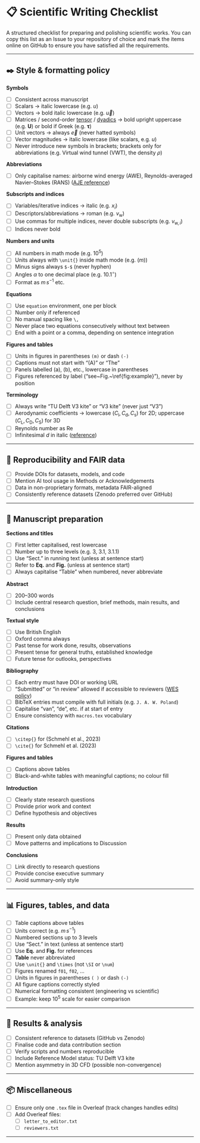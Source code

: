 # 📋 Scientific Writing Checklist

A structured checklist for preparing and polishing scientific works.
You can copy this list as an Issue to your repository of choice and mark the items online on GitHub to ensure you have satisfied all the requirements.

---

## ✒️ Style & formatting policy

**Symbols**
- [ ] Consistent across manuscript  
- [ ] Scalars → italic lowercase (e.g. $u$)  
- [ ] Vectors → bold italic lowercase (e.g. $\vec{u}$)  
- [ ] Matrices / second-order [tensor](https://en.wikipedia.org/wiki/Tensor) / [dyadics](https://en.wikipedia.org/wiki/Dyadics) → bold upright uppercase (e.g. $\mathbf{U}$) or bold if Greek (e.g. $\boldsymbol{\tau}$)  
- [ ] Unit vectors → always $\vec{e}$ (never hatted symbols)  
- [ ] Vector magnitudes → italic lowercase (like scalars, e.g. $u$)  
- [ ] Never introduce new symbols in brackets; brackets only for abbreviations (e.g. Virtual wind tunnel (VWT), the density $\rho$)  

**Abbreviations**
- [ ] Only capitalise names: airborne wind energy (AWE), Reynolds-averaged Navier–Stokes (RANS) ([AJE reference](https://www.aje.com/arc/editing-tip-capitalization-when-defining-abbreviations/))  
    

**Subscripts and indices**
- [ ] Variables/iterative indices → italic (e.g. $x_i$)  
- [ ] Descriptors/abbreviations → roman (e.g. $v_{\textrm{w}}$)  
- [ ] Use commas for multiple indices, never double subscripts (e.g. $v_{\textrm{w},i}$)  
- [ ] Indices never bold  

**Numbers and units**
- [ ] All numbers in math mode (e.g. $10^5$)  
- [ ] Units always with `\unit{}` inside math mode (e.g. $(\unit{m})$)  
- [ ] Minus signs always `$-$` (never hyphen)  
- [ ] Angles $\alpha$ to one decimal place (e.g. $10.1^\circ$)  
- [ ] Format as $m \, s^{-1}$ etc.  

**Equations**
- [ ] Use `equation` environment, one per block  
- [ ] Number only if referenced  
- [ ] No manual spacing like `\,`  
- [ ] Never place two equations consecutively without text between  
- [ ] End with a point or a comma, depending on sentence integration  

**Figures and tables**
- [ ] Units in figures in parentheses `(m)` or dash `(-)`  
- [ ] Captions must not start with “(A)” or “The”  
- [ ] Panels labelled (a), (b), etc., lowercase in parentheses  
- [ ] Figures referenced by label (“see~Fig.~\ref{fig:example}”), never by position  

**Terminology**
  - [ ] Always write “TU Delft V3 kite” or “V3 kite” (never just “V3”)  
  - [ ] Aerodynamic coefficients → lowercase ($C_{\mathrm{l}}, C_{\mathrm{d}}, C_{\mathrm{s}}$) for 2D; uppercase ($C_{\mathrm{L}}, C_{\mathrm{D}}, C_{\mathrm{S}}$) for 3D  
  - [ ] Reynolds number as $\mathrm{Re}$
  - [ ] Infinitesimal $d$ in italic ([reference](https://en.wikipedia.org/wiki/Derivative))

---

## 🧾 Reproducibility and FAIR data

- [ ] Provide DOIs for datasets, models, and code  
- [ ] Mention AI tool usage in Methods or Acknowledgements  
- [ ] Data in non-proprietary formats, metadata FAIR-aligned  
- [ ] Consistently reference datasets (Zenodo preferred over GitHub)  

---

## 📄 Manuscript preparation

**Sections and titles**  
- [ ] First letter capitalised, rest lowercase  
- [ ] Number up to three levels (e.g. 3, 3.1, 3.1.1)  
- [ ] Use “Sect.” in running text (unless at sentence start)  
- [ ] Refer to **Eq.** and **Fig.** (unless at sentence start)  
- [ ] Always capitalise “Table” when numbered, never abbreviate  

**Abstract**  
- [ ] 200–300 words  
- [ ] Include central research question, brief methods, main results, and conclusions  

**Textual style**  
- [ ] Use British English  
- [ ] Oxford comma always  
- [ ] Past tense for work done, results, observations  
- [ ] Present tense for general truths, established knowledge  
- [ ] Future tense for outlooks, perspectives  

**Bibliography**  
- [ ] Each entry must have DOI or working URL  
- [ ] “Submitted” or “in review” allowed if accessible to reviewers ([WES policy](https://www.wind-energy-science.net/submission.html#references))  
- [ ] BibTeX entries must compile with full initials (e.g. `J. A. W. Poland`)  
- [ ] Capitalise “van”, “de”, etc. if at start of entry  
- [ ] Ensure consistency with `macros.tex` vocabulary  

**Citations**  
- [ ] `\citep{}` for (Schmehl et al., 2023)  
- [ ] `\cite{}` for Schmehl et al. (2023)  

**Figures and tables**  
- [ ] Captions above tables  
- [ ] Black-and-white tables with meaningful captions; no colour fill  

**Introduction**  
- [ ] Clearly state research questions  
- [ ] Provide prior work and context  
- [ ] Define hypothesis and objectives  

**Results**  
- [ ] Present only data obtained  
- [ ] Move patterns and implications to Discussion  

**Conclusions**  
- [ ] Link directly to research questions  
- [ ] Provide concise executive summary  
- [ ] Avoid summary-only style  

---

## 📊 Figures, tables, and data

- [ ] Table captions above tables  
- [ ] Units correct (e.g. $\unit{m \, s^{-1}}$)  
- [ ] Numbered sections up to 3 levels  
- [ ] Use “Sect.” in text (unless at sentence start)  
- [ ] Use **Eq.** and **Fig.** for references  
- [ ] **Table** never abbreviated  
- [ ] Use `\unit{}` and `\times` (not `\SI` or `\num`)  
- [ ] Figures renamed `f01`, `f02`, …  
- [ ] Units in figures in parentheses `( )` or dash `(-)`  
- [ ] All figure captions correctly styled  
- [ ] Numerical formatting consistent (engineering vs scientific)  
- [ ] Example: keep $10^5$ scale for easier comparison  

---

## 🔬 Results & analysis

- [ ] Consistent reference to datasets (GitHub vs Zenodo)  
- [ ] Finalise code and data contribution section  
- [ ] Verify scripts and numbers reproducible  
- [ ] Include Reference Model status: TU Delft V3 kite  
- [ ] Mention asymmetry in 3D CFD (possible non-convergence)  

---

## 📦 Miscellaneous

- [ ] Ensure only one `.tex` file in Overleaf (track changes handles edits)  
- [ ] Add Overleaf files:  
  - [ ] `letter_to_editor.txt`  
  - [ ] `reviewers.txt`  

---
